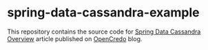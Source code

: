 spring-data-cassandra-example
=============================
This repository contains the source code for [Spring Data Cassandra Overview](http://www.opencredo.com/spring-data-cassandra-overview/) article published on [OpenCredo](http://www.opencredo.com/) blog.
